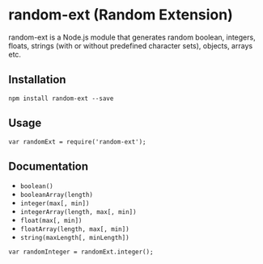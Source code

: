 # random-ext (Random Extension)

random-ext is a Node.js module that generates random boolean, integers, floats, strings (with or without predefined character sets), objects, arrays etc.

## Installation

```
npm install random-ext --save
```

## Usage

```
var randomExt = require('random-ext');
```

## Documentation

* `boolean()`
* `booleanArray(length)`
* `integer(max[, min])`
* `integerArray(length, max[, min])`
* `float(max[, min])`
* `floatArray(length, max[, min])`
* `string(maxLength[, minLength])`


```
var randomInteger = randomExt.integer();
```

